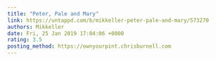 ```yaml
---
title: "Peter, Pale and Mary"
link: https://untappd.com/b/mikkeller-peter-pale-and-mary/573270
authors: Mikkeller
date: Fri, 25 Jan 2019 17:04:06 +0000
rating: 3.5
posting_method: https://ownyourpint.chrisburnell.com
---
```

